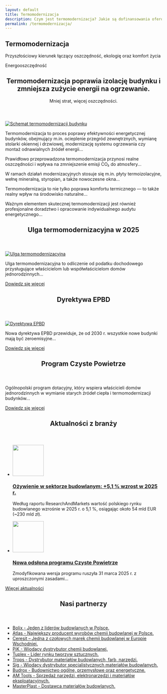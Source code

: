 ```yaml
---
layout: default
title: Termomodernizacja
description: Czym jest termomodernizacja? Jakie są dofinansowania oferowane przez państwo w zakresie termomodernizacji. Sprawdź ofertę firmy Anwibud.
permalink: /termomodernizacja/
---
```

<div class="top-gradient-overlay"></div>

<!-- HERO -->
<section id="header" class="wrapper style2" data-animate="hero" style="background-image: url('{{ "/images/Siedziba4.jpg" | relative_url }}'); background-size: cover; background-position: center;">
  <div id="logo" class="frosted-box wide" data-animate="up">
    <h1>Termomodernizacja</h1>
    <p>Przyszłościowy kierunek łączący oszczędność, ekologię oraz komfort życia</p>
  </div>
</section>

<!-- MAIN -->
<section id="main" class="wrapper style2" data-animate="fade">
  <div class="title" data-animate="down">Energooszczędność</div>
  <div class="container">
    <div class="row gtr-150">
      <div class="col-8 col-12-medium">
        <div id="content">
          <article class="box post">
            <header class="style1" data-animate="down">
              <h2>Termomodernizacja poprawia izolację budynku i zmniejsza zużycie energii na ogrzewanie.</h2>
              <p>Mniej strat, więcej oszczędności.</p>
            </header>
            <a href="#" class="image featured" data-animate="up">
              <img src="{{ '/images/Anwibud_5.png' | relative_url }}" alt="Schemat termomodernizacji budynku" />
            </a>
            <p data-animate="fade">Termomodernizacja to proces poprawy efektywności energetycznej budynków, obejmujący m.in. ocieplenie przegród zewnętrznych, wymianę stolarki okiennej i drzwiowej, modernizację systemu ogrzewania czy montaż odnawialnych źródeł energii...</p>
            <p data-animate="fade" class="delay-100">Prawidłowo przeprowadzona termomodernizacja przynosi realne oszczędności i wpływa na zmniejszenie emisji CO₂ do atmosfery...</p>
            <p data-animate="fade" class="delay-200">W ramach działań modernizacyjnych stosuje się m.in. płyty termoizolacyjne, wełnę mineralną, styropian, a także nowoczesne okna...</p>
            <p data-animate="fade" class="delay-300">Termomodernizacja to nie tylko poprawa komfortu termicznego — to także realny wpływ na środowisko naturalne...</p>
            <p data-animate="fade" class="delay-400">Ważnym elementem skutecznej termomodernizacji jest również profesjonalne doradztwo i opracowanie indywidualnego audytu energetycznego...</p>
          </article>
          <!-- BOXES -->
          <div class="row gtr-150" data-stagger>
            <div class="col-6 col-12-small" data-animate="up">
              <section class="box card-elevate">
                <header>
                  <h2>Ulga termomodernizacyjna w 2025</h2>
                </header>
                <a href="#" class="image featured"><img src="{{ '/images/Anwibud_8.png' | relative_url }}" alt="Ulga termomodernizacyjna" /></a>
                <p>Ulga termomodernizacyjna to odliczenie od podatku dochodowego przysługujące właścicielom lub współwłaścicielom domów jednorodzinnych...</p>
                <a href="https://www.podatki.gov.pl/pit/ulgi-odliczenia-i-zwolnienia/ulga-termomodernizacyjna/" class="button style1">Dowiedz się więcej</a>
              </section>
            </div>
            <div class="col-6 col-12-small" data-animate="up" class="delay-100">
              <section class="box card-elevate">
                <header>
                  <h2>Dyrektywa EPBD</h2>
                </header>
                <a href="#" class="image featured"><img src="{{ '/images/Anwibud_10.png' | relative_url }}" alt="Dyrektywa EPBD" /></a>
                <p>Nowa dyrektywa EPBD przewiduje, że od 2030 r. wszystkie nowe budynki mają być zeroemisyjne...</p>
                <a href="https://www.gov.pl/web/rozwoj-technologia/dyrektywa-w-sprawie-charakterystyki-energetycznej-budynkow-epbd" class="button style1">Dowiedz się więcej</a>
              </section>
            </div>
          </div>
        </div>
      </div>
      <!-- SIDEBAR -->
      <div class="col-4 col-12-medium">
        <div id="sidebar" data-stagger>
          <section class="box" data-animate="left">
            <header><h2>Program Czyste Powietrze</h2></header>
            <p>Ogólnopolski program dotacyjny, który wspiera właścicieli domów jednorodzinnych
              w wymianie starych źródeł ciepła i termomodernizacji budynków...</p>
            <a href="https://czystepowietrze.gov.pl/" class="button style1">Dowiedz się więcej</a>
          </section>
          <section class="box" data-animate="left" class="delay-100">
            <header><h2>Aktualności z branży</h2></header>
            <ul class="style2" data-stagger>
              <li data-animate="fade">
                <article class="box post-excerpt">
                  <a href="#" class="image left"><img src="{{ '/images/Anwibud_9.jpg' | relative_url }}" alt="" style="width: 100px; height: 100px; object-fit: cover;"/></a>
                  <h3><a href="https://www.globenewswire.com/news-release/2025/04/23/3066199/28124/en/Poland-Construction-Industry-Report-2025-Market-Opportunities-in-Polish-Construction-A-Detailed-10-Year-Forecast.?">Ożywienie w sektorze budowlanym: +5,1 % wzrost w 2025 r.</a></h3>
                  <p>Według raportu ResearchAndMarkets wartość polskiego rynku budowlanego wzrośnie w 2025 r. o 5,1 %, osiągając około 54 mld EUR (~230 mld zł).</p>
                </article>
              </li>
              <li data-animate="fade" class="delay-100">
                <article class="box post-excerpt">
                  <a href="#" class="image left"><img src="{{ '/images/Aktualnosc2.png' | relative_url }}" alt="" style="width: 100px; height: 100px; object-fit: cover;"/></a>
                  <h3><a href="https://www.czystepowietrze.eu/aktualnosci/program-czyste-powietrze-wraca-31-marca-2025-r">Nowa odsłona programu Czyste Powietrze</a></h3>
                  <p>Zmodyfikowana wersja programu ruszyła 31 marca 2025 r. z uproszczonymi zasadami...</p>
                </article>
              </li>
            </ul>
            <a href="https://www.muratorplus.pl/" class="button style1">Więcej aktualności</a>
          </section>
          <section class="box" data-animate="left" class="delay-200">
            <header><h2>Nasi partnerzy</h2></header>
            <ul class="style3" data-stagger>
              <li data-animate="fade"><a href="https://www.bolix.pl/pl/">Bolix - Jeden z liderów budowlanych w Polsce.</a></li>
              <li data-animate="fade"><a href="https://www.atlas.com.pl/">Atlas - Największy producent wyrobów chemii budowlanej w Polsce.</a></li>
              <li data-animate="fade"><a href="https://www.ceresit.pl/">Ceresit – Jedna z czołowych marek chemii budowlanej w Europie Wschodniej.</a></li>
              <li data-animate="fade"><a href="https://www.pik.plo.pl/">PiK - Wiodący dystrybutor chemii budowlanej.</a></li>
              <li data-animate="fade"><a href="https://tuplex.pl/">Tuplex - Lider rynku tworzyw sztucznych.</a></li>
              <li data-animate="fade"><a href="https://trops.pl/">Trops - Dystrybutor materiałów budowlanych, farb, narzędzi.</a></li>
              <li data-animate="fade"><a href="https://www.sig.pl/">Sig - Wiodący dystrybutor specjalistycznych materiałów budowlanych.</a></li>
              <li data-animate="fade"><a href="https://www.budrox.eu/">Budrox - Budownictwo ogólne, przemysłowe oraz energetyczne.</a></li>
              <li data-animate="fade"><a href="https://amtools.pl/">AM Tools - Sprzedaż narzędzi, elektronarzędzi i materiałów eksploatacyjnych.</a></li>
              <li data-animate="fade"><a href="https://www.masterplastgroup.pl/">MasterPlast - Dostawca materiałów budowlanych.</a></li>
            </ul>
          </section>
        </div>
      </div>
    </div>
  </div>
</section>
